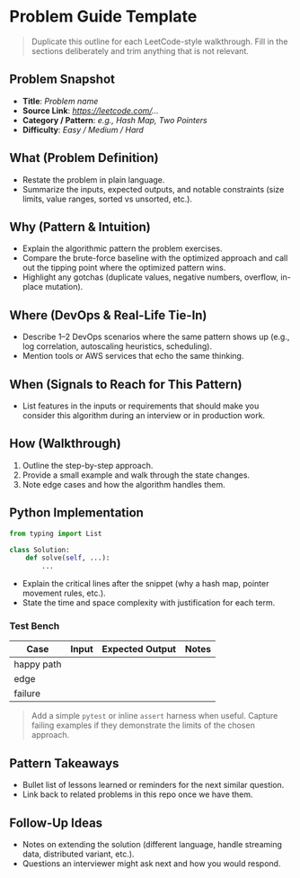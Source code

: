 # Problem Guide Template

> Duplicate this outline for each LeetCode-style walkthrough. Fill in the sections deliberately and trim anything that is not relevant.

## Problem Snapshot

- **Title**: _Problem name_
- **Source Link**: _https://leetcode.com/..._
- **Category / Pattern**: _e.g., Hash Map, Two Pointers_
- **Difficulty**: _Easy / Medium / Hard_

## What (Problem Definition)

- Restate the problem in plain language.
- Summarize the inputs, expected outputs, and notable constraints (size limits, value ranges, sorted vs unsorted, etc.).

## Why (Pattern & Intuition)

- Explain the algorithmic pattern the problem exercises.
- Compare the brute-force baseline with the optimized approach and call out the tipping point where the optimized pattern wins.
- Highlight any gotchas (duplicate values, negative numbers, overflow, in-place mutation).

## Where (DevOps & Real-Life Tie-In)

- Describe 1–2 DevOps scenarios where the same pattern shows up (e.g., log correlation, autoscaling heuristics, scheduling).
- Mention tools or AWS services that echo the same thinking.

## When (Signals to Reach for This Pattern)

- List features in the inputs or requirements that should make you consider this algorithm during an interview or in production work.

## How (Walkthrough)

1. Outline the step-by-step approach.
2. Provide a small example and walk through the state changes.
3. Note edge cases and how the algorithm handles them.

## Python Implementation

```python
from typing import List

class Solution:
    def solve(self, ...):
        ...
```

- Explain the critical lines after the snippet (why a hash map, pointer movement rules, etc.).
- State the time and space complexity with justification for each term.

### Test Bench

| Case       | Input | Expected Output | Notes |
| ---------- | ----- | --------------- | ----- |
| happy path |       |                 |       |
| edge       |       |                 |       |
| failure    |       |                 |       |

> Add a simple `pytest` or inline `assert` harness when useful. Capture failing examples if they demonstrate the limits of the chosen approach.

## Pattern Takeaways

- Bullet list of lessons learned or reminders for the next similar question.
- Link back to related problems in this repo once we have them.

## Follow-Up Ideas

- Notes on extending the solution (different language, handle streaming data, distributed variant, etc.).
- Questions an interviewer might ask next and how you would respond.

